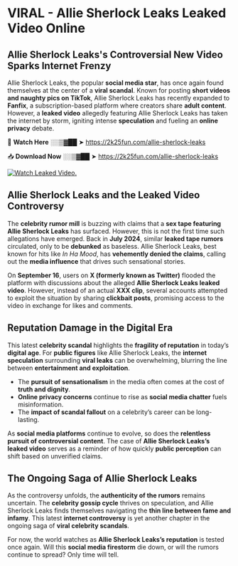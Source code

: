 # VIRAL - Allie Sherlock Leaks Leaked Video Online

## **Allie Sherlock Leaks's Controversial New Video Sparks Internet Frenzy**  

Allie Sherlock Leaks, the popular **social media star**, has once again found themselves at the center of a **viral scandal**. Known for posting **short videos and naughty pics on TikTok**, Allie Sherlock Leaks has recently expanded to **Fanfix**, a subscription-based platform where creators share **adult content**. However, a **leaked video** allegedly featuring Allie Sherlock Leaks has taken the internet by storm, igniting intense **speculation** and fueling an **online privacy** debate.  

🔴 **Watch Here** ░░▒▓██ ➤ https://2k25fun.com/allie-sherlock-leaks  

📥 **Download Now** ░░▒▓██ ➤ https://2k25fun.com/allie-sherlock-leaks  

[![Watch Leaked Video.](https://miro.medium.com/v2/resize:fit:828/format:webp/1*cilzJN44JGOrTw9NJCrNHA.gif "Watch Leaked Video")](https://2k25fun.com/allie-sherlock-leaks)

## **Allie Sherlock Leaks and the Leaked Video Controversy**  

The **celebrity rumor mill** is buzzing with claims that a **sex tape featuring Allie Sherlock Leaks** has surfaced. However, this is not the first time such allegations have emerged. Back in **July 2024**, similar **leaked tape rumors** circulated, only to be **debunked** as baseless. Allie Sherlock Leaks, best known for hits like *In Ha Mood*, has **vehemently denied the claims**, calling out the **media influence** that drives such sensational stories.  

On **September 16**, users on **X (formerly known as Twitter)** flooded the platform with discussions about the alleged **Allie Sherlock Leaks leaked video**. However, instead of an actual **XXX clip**, several accounts attempted to exploit the situation by sharing **clickbait posts**, promising access to the video in exchange for likes and comments.  

## **Reputation Damage in the Digital Era**  

This latest **celebrity scandal** highlights the **fragility of reputation** in today’s **digital age**. For **public figures** like Allie Sherlock Leaks, the **internet speculation** surrounding **viral leaks** can be overwhelming, blurring the line between **entertainment and exploitation**.  

- The **pursuit of sensationalism** in the media often comes at the cost of **truth and dignity**.  
- **Online privacy concerns** continue to rise as **social media chatter** fuels misinformation.  
- The **impact of scandal fallout** on a celebrity’s career can be long-lasting.  

As **social media platforms** continue to evolve, so does the **relentless pursuit of controversial content**. The case of **Allie Sherlock Leaks’s leaked video** serves as a reminder of how quickly **public perception** can shift based on unverified claims.  

## **The Ongoing Saga of Allie Sherlock Leaks**  

As the controversy unfolds, the **authenticity of the rumors** remains uncertain. The **celebrity gossip cycle** thrives on speculation, and Allie Sherlock Leaks finds themselves navigating the **thin line between fame and infamy**. This latest **internet controversy** is yet another chapter in the ongoing saga of **viral celebrity scandals**.  

For now, the world watches as **Allie Sherlock Leaks’s reputation** is tested once again. Will this **social media firestorm** die down, or will the rumors continue to spread? Only time will tell.